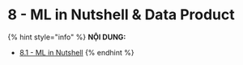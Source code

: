 # 8 - ML in Nutshell & Data Product

{% hint style="info" %}
**NỘI DUNG:**

* [8.1 - ML in Nutshell](8.1-ml-in-nutshell.md)
{% endhint %}

